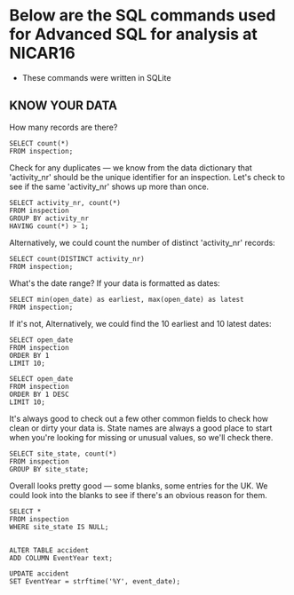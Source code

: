 # Below are the SQL commands used for Advanced SQL for analysis at NICAR16
* These commands were written in SQLite

## KNOW YOUR DATA

How many records are there? 

    SELECT count(*) 
    FROM inspection;

Check for any duplicates — we know from the data dictionary 
  that 'activity_nr' should be the unique identifier for an 
  inspection. Let's check to see if the same 'activity_nr' 
  shows up more than once.

    SELECT activity_nr, count(*)
    FROM inspection
    GROUP BY activity_nr
    HAVING count(*) > 1;

Alternatively, we could count the number of distinct 'activity_nr' records:

    SELECT count(DISTINCT activity_nr)
    FROM inspection;

What's the date range? 
If your data is formatted as dates:

    SELECT min(open_date) as earliest, max(open_date) as latest
    FROM inspection;
    
If it's not, Alternatively, we could find the 10 earliest and 10 latest dates:

    SELECT open_date
    FROM inspection
    ORDER BY 1
    LIMIT 10;

    SELECT open_date
    FROM inspection  
    ORDER BY 1 DESC
    LIMIT 10;

It's always good to check out a few other common fields to check how clean or dirty your data is. State names are always a good place to start when you're looking for missing or unusual values, so we'll check there. 

    SELECT site_state, count(*)
    FROM inspection
    GROUP BY site_state;
    
Overall looks pretty good — some blanks, some entries for the UK.
  We could look into the blanks to see if there's an obvious reason for them. 

    SELECT *
    FROM inspection   
    WHERE site_state IS NULL;
    
 
    ALTER TABLE accident
    ADD COLUMN EventYear text;   

    UPDATE accident
    SET EventYear = strftime('%Y', event_date);
    
